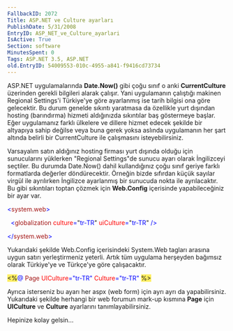 ```yaml
---
FallbackID: 2072
Title: ASP.NET ve Culture ayarları
PublishDate: 5/31/2008
EntryID: ASP_NET_ve_Culture_ayarlari
IsActive: True
Section: software
MinutesSpent: 0
Tags: ASP.NET 3.5, ASP.NET
old.EntryID: 54009553-010c-4955-a841-f9416cd73734
---
```

ASP.NET uygulamalarında **Date.Now()** gibi çoğu sınıf o anki
**CurrentCulture** üzerinden gerekli bilgileri alarak çalışır. Yani
uygulamanın çalıştığı makinen Regional Settings'i Türkiye'ye göre
ayarlanmış ise tarih bilgisi ona göre gelecektir. Bu durum genelde
sıkıntı yaratmasa da özellikle yurt dışından hosting (barındırma)
hizmeti aldığınızda sıkıntılar baş göstermeye başlar. Eğer uygulamanız
farklı ülkelere ve dillere hizmet edecek şekilde bir altyapıya sahip
değilse veya buna gerek yoksa aslında uygulamanın her şart altında
belirli bir CurrentCulture ile çalışmasını isteyebilirsiniz.

Varsayalım satın aldığınız hosting firması yurt dışında olduğu için
sunucularını yüklerken "Regional Settings"de sunucu ayarı olarak
İngilizceyi seçtiler. Bu durumda Date.Now() dahil kullandığınız çoğu
sınıf geriye farklı formatlarda değerler döndürecektir. Örneğin bizde
sıfırdan küçük sayılar virgül ile ayrılırken İngilizce ayarlanmış bir
sunucuda nokta ile ayrılacaktır. Bu gibi sıkıntıları toptan çözmek için
**Web.Config** içerisinde yapabileceğiniz bir ayar var.

<span style="color: blue;">\<</span><span
style="color: #a31515;">system.web</span><span
style="color: blue;">\></span>

<span style="color: blue;">  \<</span><span
style="color: #a31515;">globalization</span><span style="color: blue;">
</span><span style="color: red;">culture</span><span
style="color: blue;">=</span>"<span
style="color: blue;">tr-TR</span>"<span style="color: blue;">
</span><span style="color: red;">uiCulture</span><span
style="color: blue;">=</span>"<span
style="color: blue;">tr-TR</span>"<span style="color: blue;"> /\></span>

<span style="color: blue;">\</</span><span
style="color: #a31515;">system.web</span><span
style="color: blue;">\></span>

Yukarıdaki şekilde Web.Config içerisindeki System.Web tagları arasına
uygun satırı yerleştirmeniz yeterli. Artık tüm uygulama herşeyden
bağımsız olarak Türkiye'ye ve Türkçe'ye göre çalışacaktır.

<span style="background: #ffee62;">\<%</span><span
style="color: blue;">@</span> <span style="color: #a31515;">Page</span>
<span style="color: red;">UICulture</span><span
style="color: blue;">="tr-TR"</span> <span
style="color: red;">Culture</span><span
style="color: blue;">="tr-TR"</span> <span
style="background: #ffee62;">%\></span>

Ayrıca isterseniz bu ayarı her aspx (web form) için ayrı ayrı da
yapabilirsiniz. Yukarıdaki şekilde herhangi bir web forumun mark-up
kısmına **Page** için **UICulture** ve **Culture** ayarlarını
tanımlayabilirsiniz.

Hepinize kolay gelsin...


